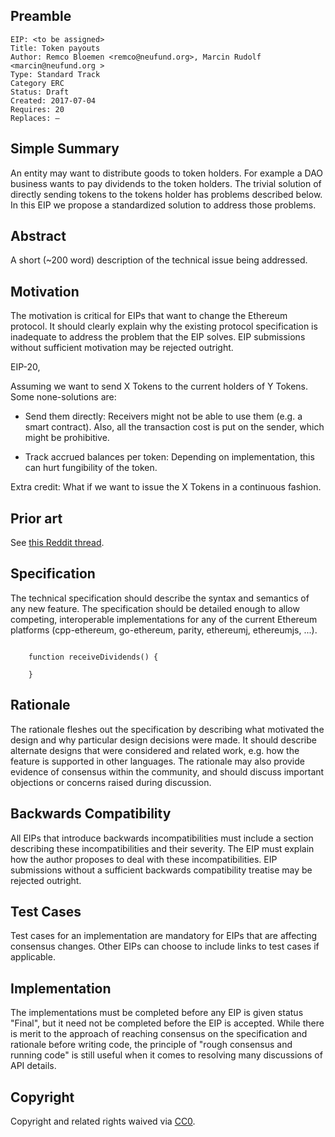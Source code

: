 ## Preamble

    EIP: <to be assigned>
    Title: Token payouts
    Author: Remco Bloemen <remco@neufund.org>, Marcin Rudolf <marcin@neufund.org >
    Type: Standard Track
    Category ERC
    Status: Draft
    Created: 2017-07-04
    Requires: 20
    Replaces: —


## Simple Summary
An entity may want to distribute goods to token holders. For example a DAO business wants to pay dividends to the token holders. The trivial solution of directly sending tokens to the tokens holder has problems described below. In this EIP we propose a standardized solution to address those problems.

## Abstract
A short (~200 word) description of the technical issue being addressed.

## Motivation
The motivation is critical for EIPs that want to change the Ethereum protocol. It should clearly explain why the existing protocol specification is inadequate to address the problem that the EIP solves. EIP submissions without sufficient motivation may be rejected outright.

EIP-20,

Assuming we want to send X Tokens to the current holders of Y Tokens. Some none-solutions are:

* Send them directly: Receivers might not be able to use them (e.g. a smart contract). Also, all the transaction cost is put on the sender, which might be prohibitive.

* Track accrued balances per token: Depending on implementation, this can hurt fungibility of the token.

Extra credit: What if we want to issue the X Tokens in a continuous fashion.

## Prior art

See [this Reddit thread](https://www.reddit.com/r/ethdev/comments/6l4od2/erc20_revenue_sharedividend_examples/).


## Specification
The technical specification should describe the syntax and semantics of any new feature. The specification should be detailed enough to allow competing, interoperable implementations for any of the current Ethereum platforms (cpp-ethereum, go-ethereum, parity, ethereumj, ethereumjs, ...).

```

    function receiveDividends() {

    }

```


## Rationale
The rationale fleshes out the specification by describing what motivated the design and why particular design decisions were made. It should describe alternate designs that were considered and related work, e.g. how the feature is supported in other languages. The rationale may also provide evidence of consensus within the community, and should discuss important objections or concerns raised during discussion.

## Backwards Compatibility
All EIPs that introduce backwards incompatibilities must include a section describing these incompatibilities and their severity. The EIP must explain how the author proposes to deal with these incompatibilities. EIP submissions without a sufficient backwards compatibility treatise may be rejected outright.

## Test Cases
Test cases for an implementation are mandatory for EIPs that are affecting consensus changes. Other EIPs can choose to include links to test cases if applicable.

## Implementation
The implementations must be completed before any EIP is given status "Final", but it need not be completed before the EIP is accepted. While there is merit to the approach of reaching consensus on the specification and rationale before writing code, the principle of "rough consensus and running code" is still useful when it comes to resolving many discussions of API details.

## Copyright
Copyright and related rights waived via [CC0](https://creativecommons.org/publicdomain/zero/1.0/).
